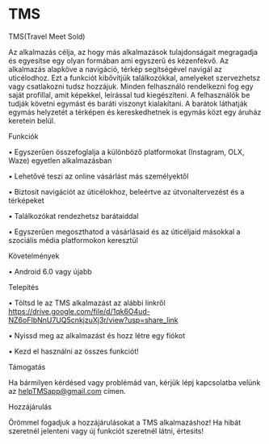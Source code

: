 # TMS
TMS(Travel Meet Sold)

Az alkalmazás célja, az hogy más alkalmazások tulajdonságait megragadja és egyesítse egy olyan formában ami egyszerű és kézenfekvő. Az alkalmazás alapköve a navigáció, térkép segítségével navigál az uticélodhoz. Ezt a funkciót kibővítjük találkozókkal, amelyeket szervezhetsz vagy csatlakozni tudsz hozzájuk. Minden felhasználó rendelkezni fog egy saját profillal, amit képekkel, leírással tud kiegészíteni. A felhasználók be tudják követni egymást és baráti viszonyt kialakítani. A barátok láthatják egymás helyzetét a térképen és kereskedhetnek is egymás közt egy áruház keretein belül.

Funkciók

•	Egyszerűen összefoglalja a különböző platformokat (Instagram, OLX, Waze) egyetlen alkalmazásban

•	Lehetővé teszi az online vásárlást más személyektől

•	Biztosít navigációt az úticélokhoz, beleértve az útvonaltervezést és a térképeket

•	Találkozókat rendezhetsz barátaiddal

•	Egyszerűen megoszthatod a vásárlásaid és az úticéljaid másokkal a szociális média platformokon keresztül

Követelmények

•	Android 6.0 vagy újabb

Telepítés

•	Töltsd le az TMS alkalmazást az alábbi linkről https://drive.google.com/file/d/1qk6O4ud-NZ6oFIbNnU7UQ5cnkjzuXj3r/view?usp=share_link

•	Nyissd meg az alkalmazást és hozz létre egy fiókot

•	Kezd el használni az összes funkciót!

Támogatás

Ha bármilyen kérdésed vagy problémád van, kérjük lépj kapcsolatba velünk az helpTMSapp@gmail.com címen.

Hozzájárulás

Örömmel fogadjuk a hozzájárulásokat a TMS alkalmazáshoz! Ha hibát szeretnél jelenteni vagy új funkciót szeretnél látni, értesits!
